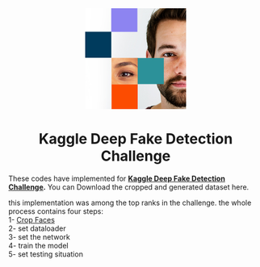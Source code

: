 <div align="center">
    <img src="/images/index.jpg" width="200">
</div>

<h1 align="center">Kaggle Deep Fake Detection Challenge</h1>


These codes have implemented for  **[Kaggle Deep Fake Detection Challenge](https://www.kaggle.com/c/deepfake-detection-challenge "Kaggle Deep Fake Detection Challenge").** 
You can Download the cropped and generated dataset here.

this implementation was among the top ranks in the challenge. the whole process contains four steps: \
1- [Crop Faces](https://github.com/imohammadhossein/Deep-Fake-Detection/blob/develop/face_extractor.ipynb "face extractor mtcnn link")  \
2- set dataloader \
3- set the network \
4- train the model \
5- set testing situation

